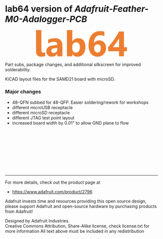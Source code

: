 # **lab64 version** of *Adafruit-Feather-M0-Adalogger-PCB*
<p align="middle">
<img width="300" src="https://github.com/maholli/lab64/blob/master/media/path3957.png">
 </p>
 
Part subs, package changes, and additional silkscreen for improved solderability. 

KiCAD layout files for the SAMD21 board with microSD.

### Major changes
* 48-QFN subbed for 48-QFP. Easier soldering/rework for workshops
* different microUSB receptacle
* different microSD receptacle
* different JTAG test point layout
* increased board width by 0.01" to allow GND plane to flow


<br>
<br>
<br>
<br>
<br>
<br>
<br>
<br>


------
For more details, check out the product page at

  * https://www.adafruit.com/product/2796

Adafruit invests time and resources providing this open source design, 
please support Adafruit and open-source hardware by purchasing 
products from Adafruit!

Designed by Adafruit Industries.  
Creative Commons Attribution, Share-Alike license, check license.txt for more information
All text above must be included in any redistribution
